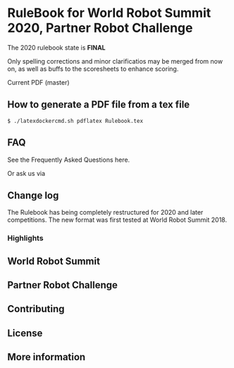 # RuleBook for World Robot Summit 2020, Partner Robot Challenge
The 2020 rulebook state is **FINAL**

Only spelling corrections and minor clarificatios may be merged from now on, as well as buffs to the scoresheets to enhance scoring. 

Current PDF (master)

## How to generate a PDF file from a tex file
```
$ ./latexdockercmd.sh pdflatex Rulebook.tex
```

## FAQ
See the Frequently Asked Questions here.

Or ask us via 

## Change log
The Rulebook has being completely restructured for 2020 and later competitions. The new format was first tested at World Robot Summit 2018.

### Highlights


## World Robot Summit

## Partner Robot Challenge

## Contributing

## License

## More information



